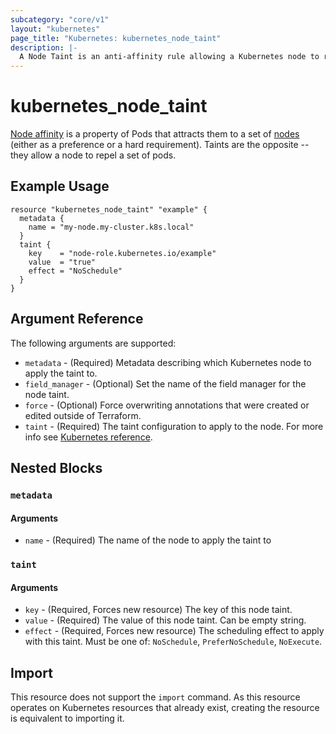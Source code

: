 ```yaml
---
subcategory: "core/v1"
layout: "kubernetes"
page_title: "Kubernetes: kubernetes_node_taint"
description: |-
  A Node Taint is an anti-affinity rule allowing a Kubernetes node to repel a set of pods.
---
```


# kubernetes_node_taint

[Node affinity](https://kubernetes.io/docs/concepts/scheduling-eviction/assign-pod-node/#affinity-and-anti-affinity) is a property of Pods that attracts them to a set of [nodes](https://kubernetes.io/docs/concepts/architecture/nodes/) (either as a preference or a hard requirement). Taints are the opposite -- they allow a node to repel a set of pods.

## Example Usage

```hcl
resource "kubernetes_node_taint" "example" {
  metadata {
    name = "my-node.my-cluster.k8s.local"
  }
  taint {
    key    = "node-role.kubernetes.io/example"
    value  = "true"
    effect = "NoSchedule"
  }
}
```


## Argument Reference

The following arguments are supported:

* `metadata` - (Required) Metadata describing which Kubernetes node to apply the taint to.
* `field_manager` - (Optional) Set the name of the field manager for the node taint.
* `force` - (Optional) Force overwriting annotations that were created or edited outside of Terraform.
* `taint` - (Required) The taint configuration to apply to the node. For more info see [Kubernetes reference](https://kubernetes.io/docs/concepts/scheduling-eviction/taint-and-toleration/).

## Nested Blocks

### `metadata`

#### Arguments

* `name` - (Required) The name of the node to apply the taint to

### `taint`

#### Arguments

* `key` - (Required, Forces new resource) The key of this node taint.
* `value` - (Required) The value of this node taint. Can be empty string.
* `effect` - (Required, Forces new resource) The scheduling effect to apply with this taint.  Must be one of: `NoSchedule`, `PreferNoSchedule`, `NoExecute`.

## Import

This resource does not support the `import` command. As this resource operates on Kubernetes resources that already exist, creating the resource is equivalent to importing it.
